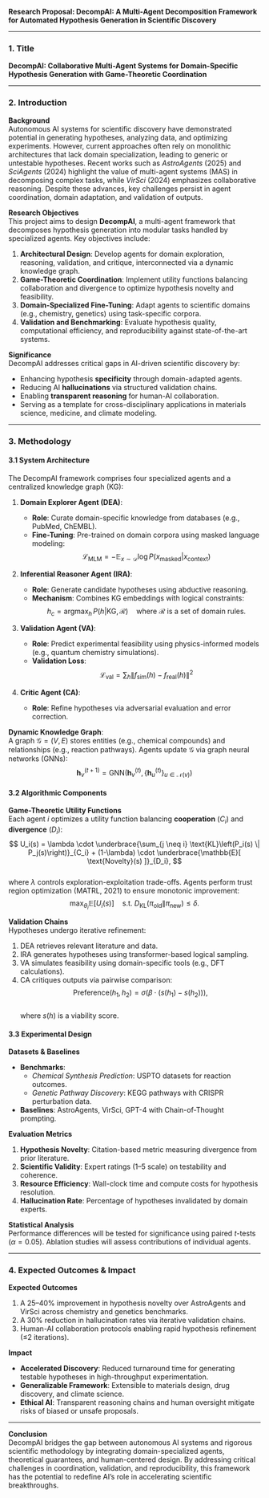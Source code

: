**Research Proposal: DecompAI: A Multi-Agent Decomposition Framework for Automated Hypothesis Generation in Scientific Discovery**

---

### 1. Title  
**DecompAI: Collaborative Multi-Agent Systems for Domain-Specific Hypothesis Generation with Game-Theoretic Coordination**

---

### 2. Introduction  
**Background**  
Autonomous AI systems for scientific discovery have demonstrated potential in generating hypotheses, analyzing data, and optimizing experiments. However, current approaches often rely on monolithic architectures that lack domain specialization, leading to generic or untestable hypotheses. Recent works such as *AstroAgents* (2025) and *SciAgents* (2024) highlight the value of multi-agent systems (MAS) in decomposing complex tasks, while *VirSci* (2024) emphasizes collaborative reasoning. Despite these advances, key challenges persist in agent coordination, domain adaptation, and validation of outputs.  

**Research Objectives**  
This project aims to design **DecompAI**, a multi-agent framework that decomposes hypothesis generation into modular tasks handled by specialized agents. Key objectives include:  
1. **Architectural Design**: Develop agents for domain exploration, reasoning, validation, and critique, interconnected via a dynamic knowledge graph.  
2. **Game-Theoretic Coordination**: Implement utility functions balancing collaboration and divergence to optimize hypothesis novelty and feasibility.  
3. **Domain-Specialized Fine-Tuning**: Adapt agents to scientific domains (e.g., chemistry, genetics) using task-specific corpora.  
4. **Validation and Benchmarking**: Evaluate hypothesis quality, computational efficiency, and reproducibility against state-of-the-art systems.  

**Significance**  
DecompAI addresses critical gaps in AI-driven scientific discovery by:  
- Enhancing hypothesis **specificity** through domain-adapted agents.  
- Reducing AI **hallucinations** via structured validation chains.  
- Enabling **transparent reasoning** for human-AI collaboration.  
- Serving as a template for cross-disciplinary applications in materials science, medicine, and climate modeling.  

---

### 3. Methodology  
#### 3.1 System Architecture  
The DecompAI framework comprises four specialized agents and a centralized knowledge graph (KG):  

1. **Domain Explorer Agent (DEA)**:  
   - **Role**: Curate domain-specific knowledge from databases (e.g., PubMed, ChEMBL).  
   - **Fine-Tuning**: Pre-trained on domain corpora using masked language modeling:  
     $$\mathcal{L}_\text{MLM} = -\mathbb{E}_{x \sim \mathcal{D}} \log P(x_\text{masked} | x_\text{context})$$  

2. **Inferential Reasoner Agent (IRA)**:  
   - **Role**: Generate candidate hypotheses using abductive reasoning.  
   - **Mechanism**: Combines KG embeddings with logical constraints:  
     $$h_c = \text{argmax}_h \, P(h | \text{KG}, \mathcal{R}) \quad \text{where } \mathcal{R} \text{ is a set of domain rules}.$$  

3. **Validation Agent (VA)**:  
   - **Role**: Predict experimental feasibility using physics-informed models (e.g., quantum chemistry simulations).  
   - **Validation Loss**:  
     $$\mathcal{L}_\text{val} = \sum_{h} \| f_\text{sim}(h) - f_\text{real}(h) \|^2$$  

4. **Critic Agent (CA)**:  
   - **Role**: Refine hypotheses via adversarial evaluation and error correction.  

**Dynamic Knowledge Graph**:  
A graph $\mathcal{G} = (V, E)$ stores entities (e.g., chemical compounds) and relationships (e.g., reaction pathways). Agents update $\mathcal{G}$ via graph neural networks (GNNs):  
$$ \mathbf{h}_v^{(t+1)} = \text{GNN}\left(\mathbf{h}_v^{(t)}, \{\mathbf{h}_u^{(t)}\}_{u \in \mathcal{N}(v)}\right) $$  

#### 3.2 Algorithmic Components  
**Game-Theoretic Utility Functions**  
Each agent $i$ optimizes a utility function balancing **cooperation** ($C_i$) and **divergence** ($D_i$):  
$$
U_i(s) = \lambda \cdot \underbrace{\sum_{j \neq i} \text{KL}\left(P_i(s) \| P_j(s)\right)}_{C_i} + (1-\lambda) \cdot \underbrace{\mathbb{E}[ \text{Novelty}(s) ]}_{D_i},
$$  
where $\lambda$ controls exploration-exploitation trade-offs. Agents perform trust region optimization (MATRL, 2021) to ensure monotonic improvement:  
$$
\max_{\theta_i} \mathbb{E}[U_i(s)] \quad \text{s.t. } D_\text{KL}(\pi_{\text{old}} \| \pi_{\text{new}}) \leq \delta.
$$  

**Validation Chains**  
Hypotheses undergo iterative refinement:  
1. DEA retrieves relevant literature and data.  
2. IRA generates hypotheses using transformer-based logical sampling.  
3. VA simulates feasibility using domain-specific tools (e.g., DFT calculations).  
4. CA critiques outputs via pairwise comparison:  
   $$ \text{Preference}(h_1, h_2) = \sigma\left(\beta \cdot (s(h_1) - s(h_2))\right), $$  
   where $s(h)$ is a viability score.  

#### 3.3 Experimental Design  
**Datasets & Baselines**  
- **Benchmarks**:  
  - *Chemical Synthesis Prediction*: USPTO datasets for reaction outcomes.  
  - *Genetic Pathway Discovery*: KEGG pathways with CRISPR perturbation data.  
- **Baselines**: AstroAgents, VirSci, GPT-4 with Chain-of-Thought prompting.  

**Evaluation Metrics**  
1. **Hypothesis Novelty**: Citation-based metric measuring divergence from prior literature.  
2. **Scientific Validity**: Expert ratings (1–5 scale) on testability and coherence.  
3. **Resource Efficiency**: Wall-clock time and compute costs for hypothesis resolution.  
4. **Hallucination Rate**: Percentage of hypotheses invalidated by domain experts.  

**Statistical Analysis**  
Performance differences will be tested for significance using paired $t$-tests ($\alpha=0.05$). Ablation studies will assess contributions of individual agents.  

---

### 4. Expected Outcomes & Impact  
**Expected Outcomes**  
1. A 25–40% improvement in hypothesis novelty over AstroAgents and VirSci across chemistry and genetics benchmarks.  
2. A 30% reduction in hallucination rates via iterative validation chains.  
3. Human-AI collaboration protocols enabling rapid hypothesis refinement (≤2 iterations).  

**Impact**  
- **Accelerated Discovery**: Reduced turnaround time for generating testable hypotheses in high-throughput experimentation.  
- **Generalizable Framework**: Extensible to materials design, drug discovery, and climate science.  
- **Ethical AI**: Transparent reasoning chains and human oversight mitigate risks of biased or unsafe proposals.  

--- 

**Conclusion**  
DecompAI bridges the gap between autonomous AI systems and rigorous scientific methodology by integrating domain-specialized agents, theoretical guarantees, and human-centered design. By addressing critical challenges in coordination, validation, and reproducibility, this framework has the potential to redefine AI’s role in accelerating scientific breakthroughs.